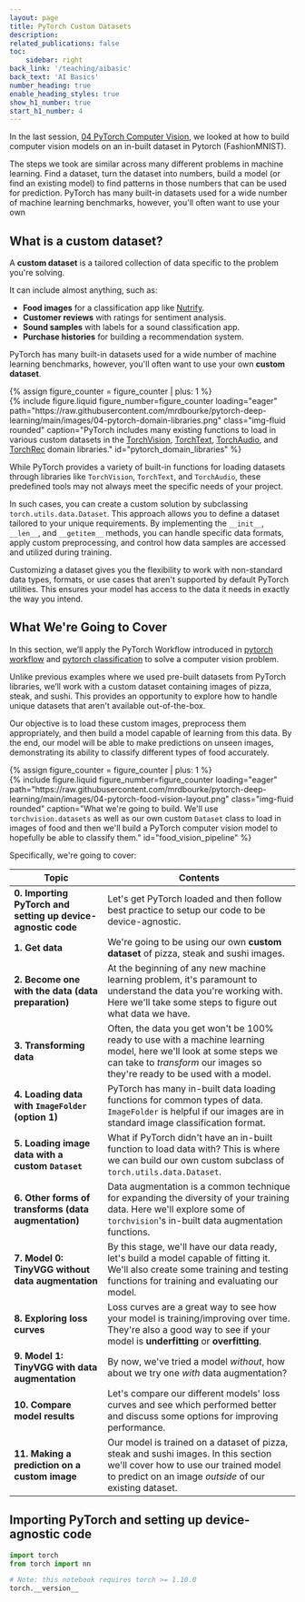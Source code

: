 ```yaml
---
layout: page
title: PyTorch Custom Datasets
description: 
related_publications: false
toc:
    sidebar: right
back_link: '/teaching/aibasic'
back_text: 'AI Basics'
number_heading: true
enable_heading_styles: true
show_h1_number: true
start_h1_number: 4
---
```


In the last session, <a href="{{ '/assets/courses/basicai/04_pytorch_computer_vision' | relative_url }}">04 PyTorch Computer Vision</a>, we looked at how to build computer vision models on an in-built dataset in Pytorch (FashionMNIST).

The steps we took are similar across many different problems in machine learning. Find a dataset, turn the dataset into numbers, build a model (or find an existing model) to find patterns in those numbers that can be used for prediction. PyTorch has many built-in datasets used for a wide number of machine learning benchmarks, however, you'll often want to use your own 

## What is a custom dataset?

A **custom dataset** is a tailored collection of data specific to the problem you're solving.

It can include almost anything, such as:
- **Food images** for a classification app like [Nutrify](https://nutrify.app).
- **Customer reviews** with ratings for sentiment analysis.
- **Sound samples** with labels for a sound classification app.
- **Purchase histories** for building a recommendation system.

PyTorch has many built-in datasets used for a wide number of machine learning benchmarks, however, you'll often want to use your own **custom dataset**.
  
<div class="row mt-3">
  {% assign figure_counter = figure_counter | plus: 1 %}
  <div class="col-sm mt-3 mt-md-0">
    {% include figure.liquid
      figure_number=figure_counter
      loading="eager"
      path="https://raw.githubusercontent.com/mrdbourke/pytorch-deep-learning/main/images/04-pytorch-domain-libraries.png"
      class="img-fluid rounded"
      caption="PyTorch includes many existing functions to load in various custom datasets in the <a href='https://pytorch.org/vision/stable/index.html'>TorchVision</a>, <a href='https://pytorch.org/text/stable/index.html'>TorchText</a>, <a href='https://pytorch.org/audio/stable/index.html'>TorchAudio</a>, and <a href='https://pytorch.org/torchrec/'>TorchRec</a> domain libraries."
      id="pytorch_domain_libraries"
    %}
  </div>
</div>

While PyTorch provides a variety of built-in functions for loading datasets through libraries like `TorchVision`, `TorchText`, and `TorchAudio`, these predefined tools may not always meet the specific needs of your project.

In such cases, you can create a custom solution by subclassing `torch.utils.data.Dataset`. This approach allows you to define a dataset tailored to your unique requirements. By implementing the `__init__`, `__len__`, and `__getitem__` methods, you can handle specific data formats, apply custom preprocessing, and control how data samples are accessed and utilized during training.

Customizing a dataset gives you the flexibility to work with non-standard data types, formats, or use cases that aren't supported by default PyTorch utilities. This ensures your model has access to the data it needs in exactly the way you intend.

## What We're Going to Cover

In this section, we’ll apply the PyTorch Workflow introduced in 
<a href="{{ '/assets/courses/basicai/02_pytorch_workflow' | relative_url }}">pytorch workflow</a> and 
<a href="{{ 'assets/courses/basicai/03_pytorch_classification' | relative_url }}">pytorch classification</a> to solve a computer vision problem.

Unlike previous examples where we used pre-built datasets from PyTorch libraries, we’ll work with a custom dataset containing images of pizza, steak, and sushi. This provides an opportunity to explore how to handle unique datasets that aren't available out-of-the-box.

Our objective is to load these custom images, preprocess them appropriately, and then build a model capable of learning from this data. By the end, our model will be able to make predictions on unseen images, demonstrating its ability to classify different types of food accurately.

<div class="row mt-3">
  {% assign figure_counter = figure_counter | plus: 1 %}
  <div class="col-sm mt-3 mt-md-0">
    {% include figure.liquid
      figure_number=figure_counter
      loading="eager"
      path="https://raw.githubusercontent.com/mrdbourke/pytorch-deep-learning/main/images/04-pytorch-food-vision-layout.png"
      class="img-fluid rounded"
      caption="What we're going to build. We'll use <code>torchvision.datasets</code> as well as our own custom <code>Dataset</code> class to load in images of food and then we'll build a PyTorch computer vision model to hopefully be able to classify them."
      id="food_vision_pipeline"
    %}
  </div>
</div>

Specifically, we're going to cover:

<div class="table-wrapper">
  <table class="styled-table">
    <thead>
      <tr>
        <th><strong>Topic</strong></th>
        <th><strong>Contents</strong></th>
      </tr>
    </thead>
    <tbody>
      <tr>
        <td><strong>0. Importing PyTorch and setting up device-agnostic code</strong></td>
        <td>Let's get PyTorch loaded and then follow best practice to setup our code to be device-agnostic.</td>
      </tr>
      <tr>
        <td><strong>1. Get data</strong></td>
        <td>We're going to be using our own <strong>custom dataset</strong> of pizza, steak and sushi images.</td>
      </tr>
      <tr>
        <td><strong>2. Become one with the data (data preparation)</strong></td>
        <td>At the beginning of any new machine learning problem, it's paramount to understand the data you're working with. Here we'll take some steps to figure out what data we have.</td>
      </tr>
      <tr>
        <td><strong>3. Transforming data</strong></td>
        <td>Often, the data you get won't be 100% ready to use with a machine learning model, here we'll look at some steps we can take to <em>transform</em> our images so they're ready to be used with a model.</td>
      </tr>
      <tr>
        <td><strong>4. Loading data with <code>ImageFolder</code> (option 1)</strong></td>
        <td>PyTorch has many in-built data loading functions for common types of data. <code>ImageFolder</code> is helpful if our images are in standard image classification format.</td>
      </tr>
      <tr>
        <td><strong>5. Loading image data with a custom <code>Dataset</code></strong></td>
        <td>What if PyTorch didn't have an in-built function to load data with? This is where we can build our own custom subclass of <code>torch.utils.data.Dataset</code>.</td>
      </tr>
      <tr>
        <td><strong>6. Other forms of transforms (data augmentation)</strong></td>
        <td>Data augmentation is a common technique for expanding the diversity of your training data. Here we'll explore some of <code>torchvision</code>'s in-built data augmentation functions.</td>
      </tr>
      <tr>
        <td><strong>7. Model 0: TinyVGG without data augmentation</strong></td>
        <td>By this stage, we'll have our data ready, let's build a model capable of fitting it. We'll also create some training and testing functions for training and evaluating our model.</td>
      </tr>
      <tr>
        <td><strong>8. Exploring loss curves</strong></td>
        <td>Loss curves are a great way to see how your model is training/improving over time. They're also a good way to see if your model is <strong>underfitting</strong> or <strong>overfitting</strong>.</td>
      </tr>
      <tr>
        <td><strong>9. Model 1: TinyVGG with data augmentation</strong></td>
        <td>By now, we've tried a model <em>without</em>, how about we try one <em>with</em> data augmentation?</td>
      </tr>
      <tr>
        <td><strong>10. Compare model results</strong></td>
        <td>Let's compare our different models' loss curves and see which performed better and discuss some options for improving performance.</td>
      </tr>
      <tr>
        <td><strong>11. Making a prediction on a custom image</strong></td>
        <td>Our model is trained on a dataset of pizza, steak and sushi images. In this section we'll cover how to use our trained model to predict on an image <em>outside</em> of our existing dataset.</td>
      </tr>
    </tbody>
  </table>
</div>

## Importing PyTorch and setting up device-agnostic code

```python
import torch
from torch import nn

# Note: this notebook requires torch >= 1.10.0
torch.__version__
```